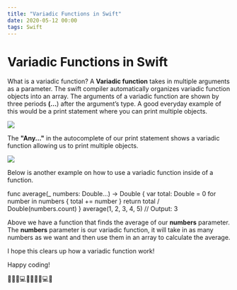 ```yaml
---
title: "Variadic Functions in Swift"
date: 2020-05-12 00:00
tags: Swift
---
```

# Variadic Functions in Swift

What is a variadic function? A **Variadic function** takes in multiple arguments as a parameter. The swift compiler automatically organizes variadic function objects into an array. The arguments of a variadic function are shown by three periods **(…**) after the argument’s type. A good everyday example of this would be a print statement where you can print multiple objects.

![](https://swifttom.com/wp-content/uploads/2020/05/screen-shot-2020-05-09-at-10.43.03-am.png?w=746)

The **"Any..."** in the autocomplete of our print statement shows a variadic function allowing us to print multiple objects.

![](https://swifttom.com/wp-content/uploads/2020/05/screen-shot-2020-05-09-at-12.43.18-pm.png?w=778)

Below is another example on how to use a variadic function inside of a function.

func average(\_ numbers: Double...) -> Double {
    var total: Double = 0
    for number in numbers {
        total += number
    }
    return total / Double(numbers.count)
}
average(1, 2, 3, 4, 5)
// Output: 3

Above we have a function that finds the average of our **numbers** parameter. The **numbers** parameter is our variadic function, it will take in as many numbers as we want and then use them in an array to calculate the average.

I hope this clears up how a variadic function work!

Happy coding!

👨🏻‍💻💻📱👨🏻‍💻💻📱
